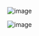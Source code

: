 
![image](https://github.com/Sreshta05/Pizza-Sales/assets/76899515/a68d2069-8288-4951-8fd6-8bbc21426217)

![image](https://github.com/Sreshta05/Pizza-Sales/assets/76899515/82973341-8518-44e2-96f4-c8c3778728fb)

